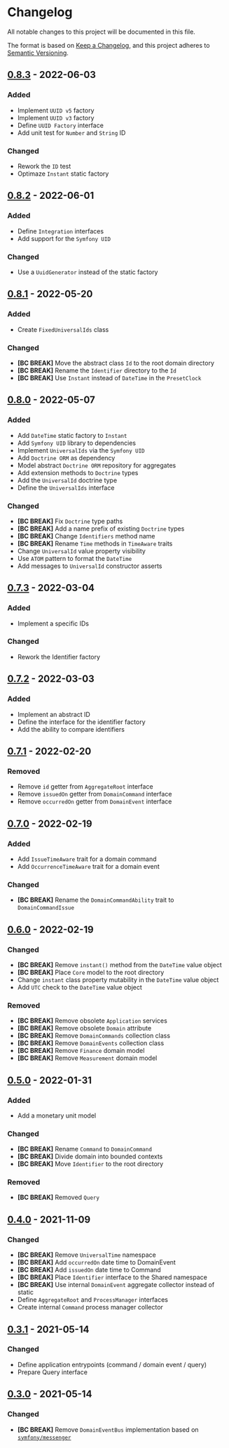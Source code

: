 # Changelog
All notable changes to this project will be documented in this file.

The format is based on [Keep a Changelog](https://keepachangelog.com/en/1.0.0/),
and this project adheres to [Semantic Versioning](https://semver.org/spec/v2.0.0.html).

## [0.8.3] - 2022-06-03

### Added

- Implement `UUID v5` factory
- Implement `UUID v3` factory
- Define `UUID Factory` interface
- Add unit test for `Number` and `String` ID

### Changed

- Rework the `ID` test
- Optimaze `Instant` static factory

## [0.8.2] - 2022-06-01

### Added

- Define `Integration` interfaces
- Add support for the `Symfony UID`

### Changed

- Use a `UuidGenerator` instead of the static factory

## [0.8.1] - 2022-05-20

### Added

- Create `FixedUniversalIds` class

### Changed

- **[BC BREAK]** Move the abstract class `Id` to the root domain directory
- **[BC BREAK]** Rename the `Identifier` directory to the `Id`
- **[BC BREAK]** Use `Instant` instead of `DateTime` in the `PresetClock`

## [0.8.0] - 2022-05-07

### Added

- Add `DateTime` static factory to `Instant`
- Add `Symfony UID` library to dependencies
- Implement `UniversalIds`  via the `Symfony UID`
- Add `Doctrine ORM` as dependency
- Model abstract `Doctrine ORM` repository for aggregates
- Add extension methods to `Doctrine` types
- Add the `UniversalId` doctrine type
- Define the `UniversalIds` interface

### Changed

- **[BC BREAK]** Fix `Doctrine` type paths
- **[BC BREAK]** Add a name prefix of existing `Doctrine` types
- **[BC BREAK]** Change `Identifiers` method name
- **[BC BREAK]** Rename `Time` methods in `TimeAware` traits
- Change `UniversalId` value property visibility
- Use `ATOM` pattern to format the `DateTime`
- Add messages to `UniversalId` constructor asserts

## [0.7.3] - 2022-03-04

### Added

- Implement a specific IDs

### Changed

- Rework the Identifier factory

## [0.7.2] - 2022-03-03

### Added

- Implement an abstract ID
- Define the interface for the identifier factory
- Add the ability to compare identifiers

## [0.7.1] - 2022-02-20

### Removed

- Remove `id` getter from `AggregateRoot` interface
- Remove `issuedOn` getter from `DomainCommand` interface
- Remove `occurredOn` getter from `DomainEvent` interface

## [0.7.0] - 2022-02-19

### Added

- Add `IssueTimeAware` trait for a domain command
- Add `OccurrenceTimeAware` trait for a domain event

### Changed

- **[BC BREAK]** Rename the `DomainCommandAbility` trait to `DomainCommandIssue`

## [0.6.0] - 2022-02-19

### Changed

- **[BC BREAK]** Remove `instant()` method from the `DateTime` value object
- **[BC BREAK]** Place `Core` model to the root directory
- Change `instant` class property mutability in the `DateTime` value object
- Add `UTC` check to the `DateTime` value object

### Removed

- **[BC BREAK]** Remove obsolete `Application` services
- **[BC BREAK]** Remove obsolete `Domain` attribute
- **[BC BREAK]** Remove `DomainCommands` collection class
- **[BC BREAK]** Remove `DomainEvents` collection class
- **[BC BREAK]** Remove `Finance` domain model
- **[BC BREAK]** Remove `Measurement` domain model

## [0.5.0] - 2022-01-31

### Added

- Add a monetary unit model

### Changed

- **[BC BREAK]** Rename `Command` to `DomainCommand`
- **[BC BREAK]** Divide domain into bounded contexts
- **[BC BREAK]** Move `Identifier` to the root directory

### Removed

- **[BC BREAK]** Removed `Query`

## [0.4.0] - 2021-11-09

### Changed
- **[BC BREAK]** Remove `UniversalTime` namespace
- **[BC BREAK]** Add `occurredOn` date time to DomainEvent
- **[BC BREAK]** Add `issuedOn` date time to Command
- **[BC BREAK]** Place `Identifier` interface to the Shared namespace
- **[BC BREAK]** Use internal `DomainEvent` aggregate collector instead of static
- Define `AggregateRoot` and `ProcessManager` interfaces
- Create internal `Command` process manager collector

## [0.3.1] - 2021-05-14

### Changed
- Define application entrypoints (command / domain event / query)
- Prepare Query interface

## [0.3.0] - 2021-05-14

### Changed
- **[BC BREAK]** Remove `DomainEventBus` implementation based on [`symfony/messenger`](https://github.com/symfony/messenger)

[Unreleased]: https://github.com/Tuzex/ddd/compare/v0.8.3...HEAD
[0.8.3]: https://github.com/Tuzex/ddd/releases/tag/v0.8.3
[0.8.2]: https://github.com/Tuzex/ddd/releases/tag/v0.8.2
[0.8.1]: https://github.com/Tuzex/ddd/releases/tag/v0.8.1
[0.8.0]: https://github.com/Tuzex/ddd/releases/tag/v0.8.0
[0.7.4]: https://github.com/Tuzex/ddd/releases/tag/v0.7.4
[0.7.3]: https://github.com/Tuzex/ddd/releases/tag/v0.7.3
[0.7.2]: https://github.com/Tuzex/ddd/releases/tag/v0.7.2
[0.7.1]: https://github.com/Tuzex/ddd/releases/tag/v0.7.1
[0.7.0]: https://github.com/Tuzex/ddd/releases/tag/v0.7.0
[0.6.0]: https://github.com/Tuzex/ddd/releases/tag/v0.6.0
[0.5.0]: https://github.com/Tuzex/ddd/releases/tag/v0.5.0
[0.4.0]: https://github.com/Tuzex/ddd/releases/tag/v0.4.0
[0.3.1]: https://github.com/Tuzex/ddd/releases/tag/v0.3.1
[0.3.0]: https://github.com/Tuzex/ddd/releases/tag/v0.3.0
[0.2.0]: https://github.com/Tuzex/ddd/releases/tag/v0.2.0
[0.1.0]: https://github.com/Tuzex/ddd/releases/tag/v0.1.0
